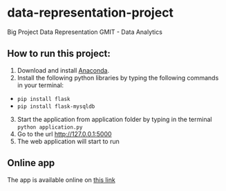 # data-representation-project
Big Project Data Representation GMIT - Data Analytics

## How to run this project:

1. Download and install [Anaconda](https://www.anaconda.com/products/individual).
2. Install the following python libraries by typing the following commands in your terminal:
- `pip install flask`
- `pip install flask-mysqldb`
3. Start the application from application folder by typing in the terminal `python application.py`
4. Go to the url http://127.0.0.1:5000
5. The web application will start to run

## Online app

The app is available online on [this link](http://thenriq.pythonanywhere.com/register)